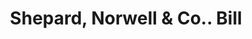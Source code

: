 ---
doi: 10.7916/D8892HXP
date_other: '1890'
date_other_textual: 1890-1899
form: printed ephemera
genre:
- Invoices
name:
- Shepard, Norwell & Co.
object_in_context_url: https://biggert.cul.columbia.edu/items/view/ave_biggert_00453
subject_hierarchical_geographic:
- Boston, Massachusetts, United States
subject_name:
- Shepard, Norwell & Co.
title: Shepard, Norwell & Co.. Bill
sort_title: Shepard, Norwell & Co.. Bill
call_number: ave_biggert_00453
coordinates:
- 42.35805555555556,-71.06361111111111
pid: ave_biggert_00453
identifiers: ave_biggert_00453
permalink: /biggert/ave_biggert_00453/
layout: iiif-image-page
---